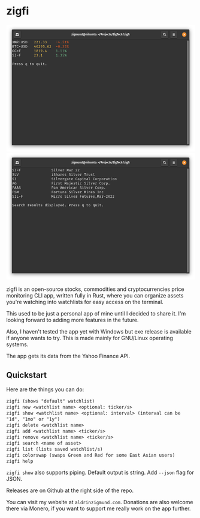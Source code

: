 # zigfi

![Alt text](screenshots/1.png?raw=true "Screenshot 1")
![Alt text](screenshots/2.png?raw=true "Screenshot 2")

zigfi is an open-source stocks, commodities and cryptocurrencies price monitoring CLI app, written fully in Rust, where you can organize assets you're watching into watchlists for easy access on the terminal.

This used to be just a personal app of mine until I decided to share it. I'm looking forward to adding more features in the future.

Also, I haven't tested the app yet with Windows but exe release is available if anyone wants to try. This is made mainly for GNU/Linux operating systems.

The app gets its data from the Yahoo Finance API.

## Quickstart
Here are the things you can do:
```
zigfi (shows "default" watchlist)
zigfi new <watchlist name> <optional: ticker/s>
zigfi show <watchlist name> <optional: interval> (interval can be "1d", "1mo" or "1y")
zigfi delete <watchlist name>
zigfi add <watchlist name> <ticker/s>
zigfi remove <watchlist name> <ticker/s>
zigfi search <name of asset>
zigfi list (lists saved watchlist/s)
zigfi colorswap (swaps Green and Red for some East Asian users)
zigfi help
```

`zigfi show` also supports piping. Default output is string. Add `--json` flag for JSON.

Releases are on Github at the right side of the repo.

You can visit my website at `aldrinzigmund.com`. Donations are also welcome there via Monero, if you want to support me really work on the app further.